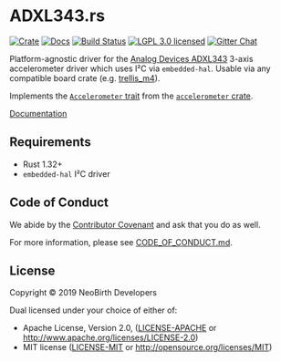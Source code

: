 # ADXL343.rs

[![Crate][crate-image]][crate-link]
[![Docs][docs-image]][docs-link]
[![Build Status][build-image]][build-link]
[![LGPL 3.0 licensed][license-image]][license-link]
[![Gitter Chat][gitter-image]][gitter-link]

Platform-agnostic driver for the [Analog Devices ADXL343][device-info]
3-axis accelerometer driver which uses I²C via `embedded-hal`.
Usable via any compatible board crate (e.g. [trellis_m4]).

Implements the [`Accelerometer` trait][acc-trait] from the
[`accelerometer` crate][acc-crate].

[Documentation][docs-link]

## Requirements

- Rust 1.32+
- `embedded-hal` I²C driver

## Code of Conduct

We abide by the [Contributor Covenant][cc] and ask that you do as well.

For more information, please see [CODE_OF_CONDUCT.md].

## License

Copyright © 2019 NeoBirth Developers

Dual licensed under your choice of either of:

- Apache License, Version 2.0, ([LICENSE-APACHE](LICENSE-APACHE) or http://www.apache.org/licenses/LICENSE-2.0)
- MIT license ([LICENSE-MIT](LICENSE-MIT) or http://opensource.org/licenses/MIT)

[crate-image]: https://img.shields.io/crates/v/adxl343.svg
[crate-link]: https://crates.io/crates/adxl343
[docs-image]: https://docs.rs/adxl343/badge.svg
[docs-link]: https://docs.rs/adxl343/
[build-image]: https://secure.travis-ci.org/NeoBirth/ADXL343.rs.svg?branch=develop
[build-link]: https://travis-ci.org/NeoBirth/ADXL343.rs
[license-image]: https://img.shields.io/badge/license-Apache2.0-blue.svg
[license-link]: https://github.com/NeoBirth/ADXL343.rs/blob/develop/LICENSE
[gitter-image]: https://badges.gitter.im/NeoBirth/ADXL343.rs.svg
[gitter-link]: https://gitter.im/NeoBirth/community
[device-info]: https://www.analog.com/en/products/adxl343.html
[trellis_m4]: https://crates.io/crates/trellis_m4
[acc-trait]: https://docs.rs/accelerometer/latest/accelerometer/trait.Accelerometer.html
[acc-crate]: https://crates.io/crates/accelerometer
[cc]: https://contributor-covenant.org
[CODE_OF_CONDUCT.md]: https://github.com/NeoBirth/ADXL343.rs/blob/develop/CODE_OF_CONDUCT.md
